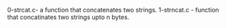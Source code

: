 0-strcat.c- a function that concatenates two strings.
1-strncat.c - function that concatinates two strings upto n bytes.
